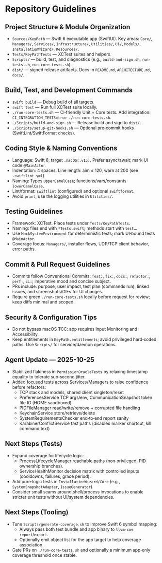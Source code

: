 # Repository Guidelines

## Project Structure & Module Organization
- `Sources/KeyPath` — Swift 6 executable app (SwiftUI). Key areas: `Core/`, `Managers/`, `Services/`, `Infrastructure/`, `Utilities/`, `UI/`, `Models/`, `InstallationWizard/`, `Resources/`.
- `Tests/KeyPathTests` — XCTest suites and helpers.
- `Scripts/` — build, test, and diagnostics (e.g., `build-and-sign.sh`, `run-tests.sh`, `run-core-tests.sh`).
- `dist/` — signed release artifacts.  Docs in `README.md`, `ARCHITECTURE.md`, `docs/`.

## Build, Test, and Development Commands
- `swift build` — Debug build of all targets.
- `swift test` — Run full XCTest suite locally.
- `./run-core-tests.sh` — CI‑friendly Unit + Core tests. Add integration: `CI_INTEGRATION_TESTS=true ./run-core-tests.sh`.
- `./Scripts/build-and-sign.sh` — Release build and sign to `dist/`.
- `./Scripts/setup-git-hooks.sh` — Optional pre‑commit hooks (SwiftLint/SwiftFormat checks).

## Coding Style & Naming Conventions
- Language: Swift 6; target `.macOS(.v15)`. Prefer async/await; mark UI code `@MainActor`.
- Indentation: 4 spaces. Line length: aim ≤ 120, warn at 200 (see `.swiftlint.yml`).
- Naming: Types `UpperCamelCase`; functions/vars/constants `lowerCamelCase`.
- Lint/format: `swiftlint` (configured) and optional `swiftformat`.
- Avoid `print`; use the logging utilities in `Utilities/`.

## Testing Guidelines
- Framework: XCTest. Place tests under `Tests/KeyPathTests`.
- Naming: files end with `*Tests.swift`; methods start with `test…`.
- Use `MockSystemEnvironment` for deterministic tests; mark UI‑bound tests `@MainActor`.
- Coverage focus: `Managers/`, installer flows, UDP/TCP client behavior, error paths.

## Commit & Pull Request Guidelines
- Commits follow Conventional Commits: `feat:`, `fix:`, `docs:`, `refactor:`, `perf:`, `ci:`; imperative mood and concise subject.
- PRs include: purpose, user impact, test plan (commands run), linked issues, and screenshots/GIFs for UI changes.
- Require green `./run-core-tests.sh` locally before request for review; keep diffs minimal and scoped.

## Security & Configuration Tips
- Do not bypass macOS TCC: app requires Input Monitoring and Accessibility.
- Keep entitlements in `KeyPath.entitlements`; avoid privileged hard‑coded paths. Use `Scripts/` for service/daemon operations.

## Agent Update — 2025-10-25
- Stabilized flakiness in `PermissionOracleTests` by relaxing timestamp equality to tolerate sub‑second jitter.
- Added focused tests across Services/Managers to raise confidence before refactors:
  - TCP stack and models, shared client singleton/reset
  - PreferencesService TCP args/env, CommunicationSnapshot token file IO (HOME sandboxed)
  - PIDFileManager read/write/remove + corrupted file handling
  - KeychainService store/retrieve/delete
  - SystemRequirementsChecker end‑to‑end report sanity
  - KarabinerConflictService fast paths (disabled marker shortcut, kill command text)

## Next Steps (Tests)
- Expand coverage for lifecycle logic:
  - ProcessLifecycleManager reachable paths (non‑privileged, PID ownership branches).
  - ServiceHealthMonitor decision matrix with controlled inputs (cooldowns, failures, grace period).
- Add pure‑logic tests in `InstallationWizard/Core` (e.g., `SystemSnapshotAdapter`, `IssueGenerator`).
- Consider small seams around shell/process invocations to enable stricter unit tests without UI/system dependencies.

## Next Steps (Tooling)
- Tune `Scripts/generate-coverage.sh` to improve Swift 6 symbol mapping:
  - Always pass both test bundle and app binary to `llvm-cov report`/`export`.
  - Optionally emit object list for the app target to help coverage association.
- Gate PRs on `./run-core-tests.sh` and optionally a minimum app‑only coverage threshold once stable.
